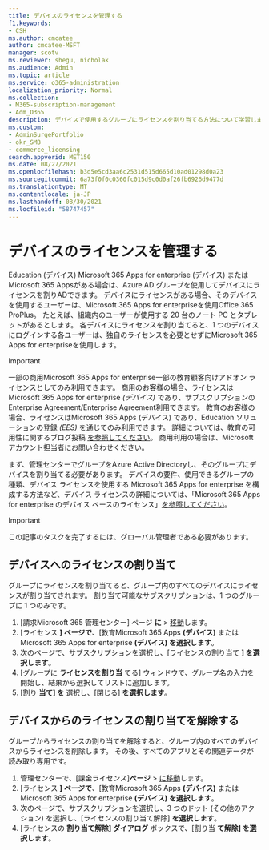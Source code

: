 ```yaml
---
title: デバイスのライセンスを管理する
f1.keywords:
- CSH
ms.author: cmcatee
author: cmcatee-MSFT
manager: scotv
ms.reviewer: shegu, nicholak
ms.audience: Admin
ms.topic: article
ms.service: o365-administration
localization_priority: Normal
ms.collection:
- M365-subscription-management
- Adm_O365
description: デバイスで使用するグループにライセンスを割り当てる方法について学習します。
ms.custom:
- AdminSurgePortfolio
- okr_SMB
- commerce_licensing
search.appverid: MET150
ms.date: 08/27/2021
ms.openlocfilehash: b3d5e5cd3aa6c2531d515d665d10ad01298d0a23
ms.sourcegitcommit: 6a73f0f0c0360fc015d9c0d0af26fb6926d9477d
ms.translationtype: MT
ms.contentlocale: ja-JP
ms.lasthandoff: 08/30/2021
ms.locfileid: "58747457"
---
```

# <a name="manage-licenses-for-devices"></a>デバイスのライセンスを管理する

Education (デバイス) Microsoft 365 Apps for enterprise (デバイス) または Microsoft 365 Appsがある場合は、Azure AD グループを使用してデバイスにライセンスを割りADできます。 デバイスにライセンスがある場合、そのデバイスを使用するユーザーは、Microsoft 365 Apps for enterpriseを使用Office 365 ProPlus。 たとえば、組織内のユーザーが使用する 20 台のノート PC とタブレットがあるとします。 各デバイスにライセンスを割り当てると、1 つのデバイスにログインする各ユーザーは、独自のライセンスを必要とせずにMicrosoft 365 Apps for enterpriseを使用します。

> [!IMPORTANT]
> 一部の商用Microsoft 365 Apps for enterprise一部の教育顧客向けアドオン ライセンスとしてのみ利用できます。 商用のお客様の場合、ライセンスは Microsoft 365 Apps for enterprise *(デバイス)* であり、サブスクリプションのEnterprise Agreement/Enterprise Agreement利用できます。 教育のお客様の場合、ライセンスはMicrosoft 365 Apps (デバイス) であり、Education ソリューションの登録 *(EES)* を通じてのみ利用できます。 詳細については、教育の可用性に関するブログ投稿 [を参照してください](https://educationblog.microsoft.com/2019/08/attention-it-administrators-announcing-office-365-proplus-device-based-subscription-for-education)。 商用利用の場合は、Microsoft アカウント担当者にお問い合わせください。

まず、管理センターでグループをAzure Active Directoryし、そのグループにデバイスを割り当てる必要があります。 デバイスの要件、使用できるグループの種類、デバイス ライセンスを使用する Microsoft 365 Apps for enterprise を構成する方法など、デバイス ライセンスの詳細については、「Microsoft 365 Apps for enterprise のデバイス ベースのライセンス」[を参照してください](/deployoffice/device-based-licensing)。

> [!IMPORTANT]
> この記事のタスクを完了するには、グローバル管理者である必要があります。

## <a name="assign-licenses-to-devices"></a>デバイスへのライセンスの割り当て

グループにライセンスを割り当てると、グループ内のすべてのデバイスにライセンスが割り当てされます。 割り当て可能なサブスクリプションは、1 つのグループに 1 つのみです。

1. [請求Microsoft 365 管理センター] ページ **に**  >  <a href="https://go.microsoft.com/fwlink/p/?linkid=842264" target="_blank">移動</a>します。
2. [ライセンス **] ページで**、[教育Microsoft 365 Apps **(デバイス)** または Microsoft 365 Apps for enterprise **(デバイス) を選択します**。
3. 次のページで、サブスクリプションを選択し、[ライセンスの割り当て **] を選択します**。
4. [グループに **ライセンスを割り当** てる] ウィンドウで、グループ名の入力を開始し、結果から選択してリストに追加します。
5. [割り **当て] を** 選択し、[閉じる] **を選択します**。

## <a name="unassign-licenses-from-devices"></a>デバイスからのライセンスの割り当てを解除する

グループからライセンスの割り当てを解除すると、グループ内のすべてのデバイスからライセンスを削除します。 その後、すべてのアプリとその関連データが読み取り専用です。

1. 管理センターで、[課金ライセンス]**ページ**  >  <a href="https://go.microsoft.com/fwlink/p/?linkid=842264" target="_blank">に移動</a>します。
2. [ライセンス **] ページで**、[教育Microsoft 365 Apps **(デバイス)** または Microsoft 365 Apps for enterprise **(デバイス) を選択します**。
3. 次のページで、サブスクリプションを選択し、3 つのドット (その他のアクション) を選択し、[ライセンスの割り当て解除] **を選択します**。
4. [ライセンスの **割り当て解除] ダイアログ** ボックスで、[割り当 **て解除] を選択します**。
